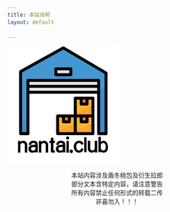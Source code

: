 ```yaml
---
title: 本站说明
layout: default

---  
```



![stucky forever](assets/img/3.png "stucky forever")  
<div style="text-align:center;">
	本站内容涉及盾冬桃包及衍生拉郎
</div>
<div style="text-align:center;">
	部分文本含特定内容，请注意警告
</div>
<div style="text-align:center;">
	所有内容禁止任何形式的转载二传
</div>
<div style="text-align:center;">
	非喜勿入！！！
</div>
